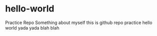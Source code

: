 # hello-world
Practice Repo
Something about myself
this is github repo practice
hello world
yada yada 
blah blah

